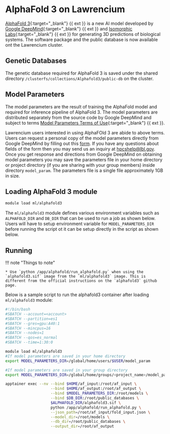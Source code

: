 # AlphaFold 3 on Lawrencium
[AlphaFold 3](https://github.com/google-deepmind/alphafold3.git){:target="_blank"} {{ ext }} is a new AI model developed by [Google DeepMind](https://deepmind.google/){:target="_blank"} {{ ext }} and [Isomorphic Labs](https://www.isomorphiclabs.com/){:target="_blank"} {{ ext }} for generating 3D predictions of biological systems. The software package and the public database is now available ont the Lawrencium cluster.

## Genetic Databases 
The genetic database required for AlphaFold 3 is saved under the shared directory `/clusterfs/collections/Alphafold3/public-db` on the cluster.

## Model Parameters
The model parameters are the result of training the AlphaFold model and required for inference pipeline of AlphaFold 3. The model parameters are distributed separately from the source code by Google DeepMind and subject to terms [Model Parameters Terms of Use](https://github.com/google-deepmind/alphafold3/blob/v3.0.0/WEIGHTS_TERMS_OF_USE.md){:target="_blank"} {{ ext }}.

Lawrencium users interested in using AlphaFOld 3 are abide to above terms. Users can request a personal copy of the model parameters directly from Google DeepMind by filling out this [form](https://forms.gle/svvpY4u2jsHEwWYS6). If you have any questions about fields of the form then you may send us an inquiry at [hpcshelp@lbl.gov](mailto:hpcshelp@lbl.gov). Once you get response and directions from Google DeepMind on obtaining model parameters you may save the parameters file in your home directory or project directory (if you are sharing with your group members) inside directory `model_param`. The parameters file is a single file approximately 1GB in size.

## Loading AlphaFold 3 module

``` bash
module load ml/alphafold3
```

The `ml/alphafold3` module defines various environment variables such as `ALPHAFOLD_DIR` and `DB_DIR` that can be used to run a job as shown below. Users will have to setup environment variable for `MODEL_PARAMETERS_DIR` before running the script ot it can be setup directly in the script as shown below.
## Running 

!!! note "Things to note"

    * Use `python /app/alphafold/run_alphafold.py` when using the `alphafold3.sif` image from the `ml/alphafold3` image. This is different from the official instructions on the `alphafold3` github page.

Below is a sample script to run the alphafold3 container after loading `ml/alphafold3` module:

``` bash
#!/bin/bash
#SBATCH --account=<account>
#SBATCH --partition=es1
#SBATCH --gres=gpu:A40:1
#SBATCH --mincpus=16
#SBATCH --nodes=1
#SBATCH --qos=es_normal
#SBATCH --time=1:30:0

module load ml/alphafold3
#If model parameters are saved in your home directory
export MODEL_PARAMETERS_DIR=/global/home/users/$USER/model_param

#If model parameters are saved in your group directory
export MODEL_PARAMETERS_DIR=/global/home/groups/<project_name>/model_param

apptainer exec --nv --bind $HOME/af_input:/root/af_input \
                    --bind $HOME/af_output:/root/af_output \
                    --bind $MODEL_PARAMETERS_DIR:/root/models \
                    --bind $DB_DIR:/root/public_databases \
                    $ALPHAFOLD_DIR/alphafold3.sif \
                    python /app/alphafold/run_alphafold.py \
                    --json_path=/root/af_input/fold_input.json \
                    --model_dir=/root/models \
                    --db_dir=/root/public_databases \
                    --output_dir=/root/af_output
```